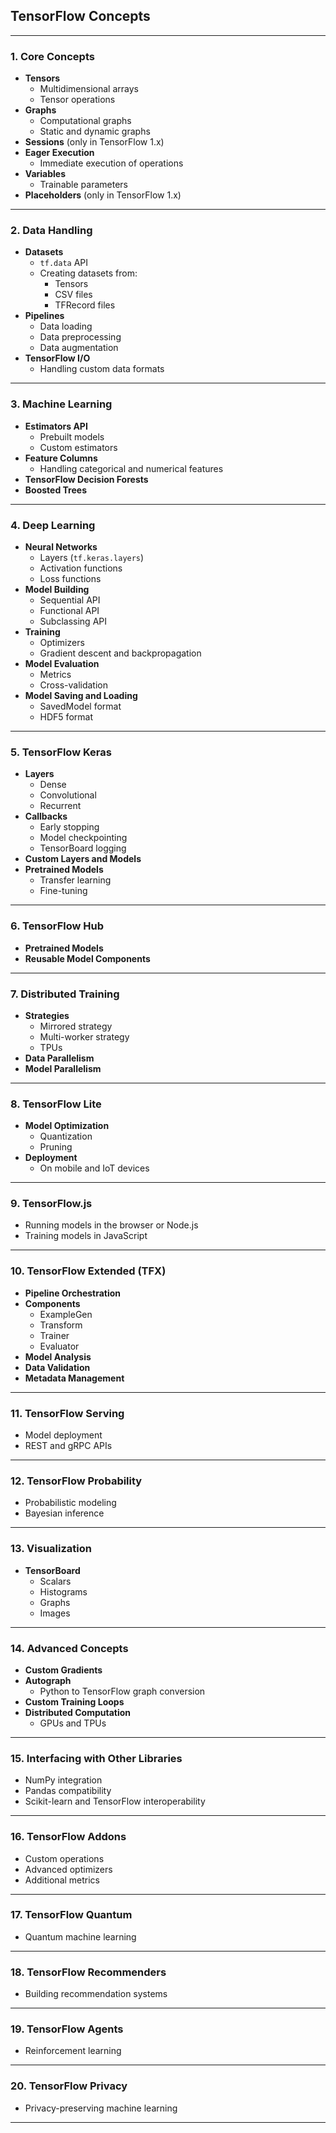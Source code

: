 ## TensorFlow Concepts

---

### 1. **Core Concepts**
   - **Tensors**
     - Multidimensional arrays
     - Tensor operations
   - **Graphs**
     - Computational graphs
     - Static and dynamic graphs
   - **Sessions** (only in TensorFlow 1.x)
   - **Eager Execution**
     - Immediate execution of operations
   - **Variables**
     - Trainable parameters
   - **Placeholders** (only in TensorFlow 1.x)

---

### 2. **Data Handling**
   - **Datasets**
     - `tf.data` API
     - Creating datasets from:
       - Tensors
       - CSV files
       - TFRecord files
   - **Pipelines**
     - Data loading
     - Data preprocessing
     - Data augmentation
   - **TensorFlow I/O**
     - Handling custom data formats

---

### 3. **Machine Learning**
   - **Estimators API**
     - Prebuilt models
     - Custom estimators
   - **Feature Columns**
     - Handling categorical and numerical features
   - **TensorFlow Decision Forests**
   - **Boosted Trees**

---

### 4. **Deep Learning**
   - **Neural Networks**
     - Layers (`tf.keras.layers`)
     - Activation functions
     - Loss functions
   - **Model Building**
     - Sequential API
     - Functional API
     - Subclassing API
   - **Training**
     - Optimizers
     - Gradient descent and backpropagation
   - **Model Evaluation**
     - Metrics
     - Cross-validation
   - **Model Saving and Loading**
     - SavedModel format
     - HDF5 format

---

### 5. **TensorFlow Keras**
   - **Layers**
     - Dense
     - Convolutional
     - Recurrent
   - **Callbacks**
     - Early stopping
     - Model checkpointing
     - TensorBoard logging
   - **Custom Layers and Models**
   - **Pretrained Models**
     - Transfer learning
     - Fine-tuning

---

### 6. **TensorFlow Hub**
   - **Pretrained Models**
   - **Reusable Model Components**

---

### 7. **Distributed Training**
   - **Strategies**
     - Mirrored strategy
     - Multi-worker strategy
     - TPUs
   - **Data Parallelism**
   - **Model Parallelism**

---

### 8. **TensorFlow Lite**
   - **Model Optimization**
     - Quantization
     - Pruning
   - **Deployment**
     - On mobile and IoT devices

---

### 9. **TensorFlow.js**
   - Running models in the browser or Node.js
   - Training models in JavaScript

---

### 10. **TensorFlow Extended (TFX)**
   - **Pipeline Orchestration**
   - **Components**
     - ExampleGen
     - Transform
     - Trainer
     - Evaluator
   - **Model Analysis**
   - **Data Validation**
   - **Metadata Management**

---

### 11. **TensorFlow Serving**
   - Model deployment
   - REST and gRPC APIs

---

### 12. **TensorFlow Probability**
   - Probabilistic modeling
   - Bayesian inference

---

### 13. **Visualization**
   - **TensorBoard**
     - Scalars
     - Histograms
     - Graphs
     - Images

---

### 14. **Advanced Concepts**
   - **Custom Gradients**
   - **Autograph**
     - Python to TensorFlow graph conversion
   - **Custom Training Loops**
   - **Distributed Computation**
     - GPUs and TPUs

---

### 15. **Interfacing with Other Libraries**
   - NumPy integration
   - Pandas compatibility
   - Scikit-learn and TensorFlow interoperability

---

### 16. **TensorFlow Addons**
   - Custom operations
   - Advanced optimizers
   - Additional metrics

---

### 17. **TensorFlow Quantum**
   - Quantum machine learning

---

### 18. **TensorFlow Recommenders**
   - Building recommendation systems

---

### 19. **TensorFlow Agents**
   - Reinforcement learning

---

### 20. **TensorFlow Privacy**
   - Privacy-preserving machine learning

---
